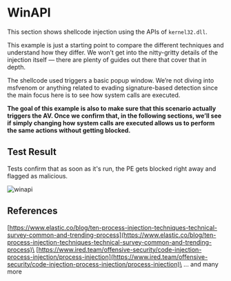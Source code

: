 # WinAPI

This section shows shellcode injection using the APIs of `kernel32.dll`.

This example is just a starting point to compare the different techniques and understand how they differ. We won’t get into the nitty-gritty details of the injection itself — there are plenty of guides out there that cover that in depth.

The shellcode used triggers a basic popup window. We’re not diving into msfvenom or anything related to evading signature-based detection since the main focus here is to see how system calls are executed.

**The goal of this example is also to make sure that this scenario actually triggers the AV. Once we confirm that, in the following sections, we’ll see if simply changing how system calls are executed allows us to perform the same actions without getting blocked.**

## Test Result
Tests confirm that as soon as it's run, the PE gets blocked right away and flagged as malicious.

![winapi](https://github.com/user-attachments/assets/397b6f3e-df03-49fa-b95a-42b595ea8245)

## References

[https://www.elastic.co/blog/ten-process-injection-techniques-technical-survey-common-and-trending-process](https://www.elastic.co/blog/ten-process-injection-techniques-technical-survey-common-and-trending-process)\
[https://www.ired.team/offensive-security/code-injection-process-injection/process-injection](https://www.ired.team/offensive-security/code-injection-process-injection/process-injection)\
... and many more

